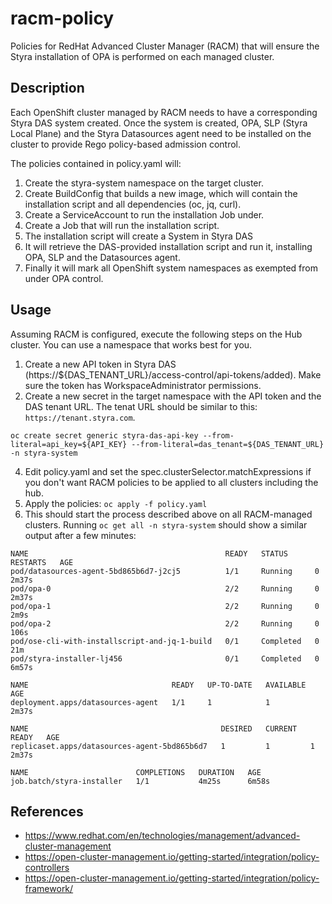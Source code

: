# racm-policy

Policies for RedHat Advanced Cluster Manager (RACM) that will ensure the Styra 
installation of OPA is performed on each managed cluster.

## Description

Each OpenShift cluster managed by RACM needs to have a corresponding Styra DAS system created.
Once the system is created, OPA, SLP (Styra Local Plane) and the Styra Datasources agent need
to be installed on the cluster to provide Rego policy-based admission control.

The policies contained in policy.yaml will:
1. Create the styra-system namespace on the target cluster.
2. Create BuildConfig that builds a new image, which will contain the installation script and 
all dependencies (oc, jq, curl).
3. Create a ServiceAccount to run the installation Job under.
4. Create a Job that will run the installation script.
5. The installation script will create a System in Styra DAS
6. It will retrieve the DAS-provided installation script and run it, installing
OPA, SLP and the Datasources agent.
7. Finally it will mark all OpenShift system namespaces as exempted from under OPA control. 

## Usage

Assuming RACM is configured, execute the following steps on the Hub cluster. You can use a namespace
that works best for you.

1. Create a new API token in Styra DAS (https://${DAS_TENANT_URL}/access-control/api-tokens/added). Make
sure the token has WorkspaceAdministrator permissions.
2. Create a new secret in the target namespace with the API token and the DAS tenant URL. The tenat URL should be similar
to this: `https://tenant.styra.com`.
```shell
oc create secret generic styra-das-api-key --from-literal=api_key=${API_KEY} --from-literal=das_tenant=${DAS_TENANT_URL} -n styra-system
```
4. Edit policy.yaml and set the spec.clusterSelector.matchExpressions if you don't want RACM policies
to be applied to all clusters including the hub.
4. Apply the policies: `oc apply -f policy.yaml`
5. This should start the process described above on all RACM-managed clusters. Running
`oc get all -n styra-system` should show a similar output after a few minutes:
```shell
NAME                                            READY   STATUS      RESTARTS   AGE
pod/datasources-agent-5bd865b6d7-j2cj5          1/1     Running     0          2m37s
pod/opa-0                                       2/2     Running     0          2m37s
pod/opa-1                                       2/2     Running     0          2m9s
pod/opa-2                                       2/2     Running     0          106s
pod/ose-cli-with-installscript-and-jq-1-build   0/1     Completed   0          21m
pod/styra-installer-lj456                       0/1     Completed   0          6m57s

NAME                                READY   UP-TO-DATE   AVAILABLE   AGE
deployment.apps/datasources-agent   1/1     1            1           2m37s

NAME                                           DESIRED   CURRENT   READY   AGE
replicaset.apps/datasources-agent-5bd865b6d7   1         1         1       2m37s

NAME                        COMPLETIONS   DURATION   AGE
job.batch/styra-installer   1/1           4m25s      6m58s
```

## References

* https://www.redhat.com/en/technologies/management/advanced-cluster-management
* https://open-cluster-management.io/getting-started/integration/policy-controllers
* https://open-cluster-management.io/getting-started/integration/policy-framework/
